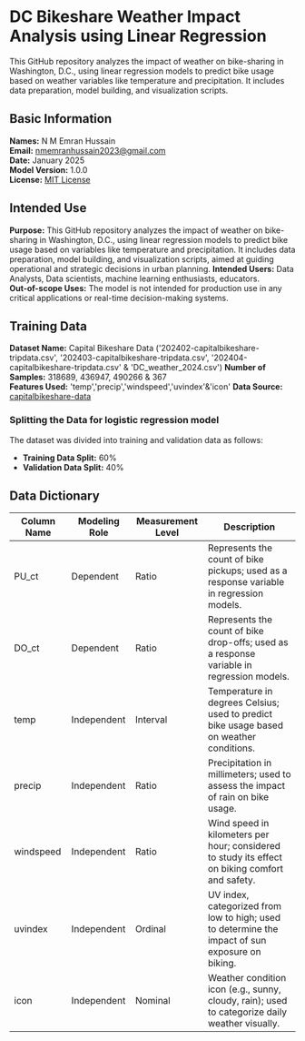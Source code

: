 # DC Bikeshare Weather Impact Analysis using Linear Regression

This GitHub repository analyzes the impact of weather on bike-sharing in Washington, D.C., using linear regression models to predict bike usage based on weather variables like temperature and precipitation. It includes data preparation, model building, and visualization scripts.

## Basic Information
**Names:** N M Emran Hussain  
**Email:** nmemranhussain2023@gmail.com  
**Date:** January 2025  
**Model Version:** 1.0.0  
**License:** [MIT License](LICENSE)

## Intended Use
**Purpose:** This GitHub repository analyzes the impact of weather on bike-sharing in Washington, D.C., using linear regression models to predict bike usage based on variables like temperature and precipitation. It includes data preparation, model building, and visualization scripts, aimed at guiding operational and strategic decisions in urban planning.
**Intended Users:** Data Analysts, Data scientists, machine learning enthusiasts, educators.  
**Out-of-scope Uses:** The model is not intended for production use in any critical applications or real-time decision-making systems.

## Training Data
**Dataset Name:** Capital Bikeshare Data ('202402-capitalbikeshare-tripdata.csv', '202403-capitalbikeshare-tripdata.csv', '202404-capitalbikeshare-tripdata.csv' & 'DC_weather_2024.csv')
**Number of Samples:** 318689, 436947, 490266 & 367   
**Features Used:** 'temp','precip','windspeed','uvindex'&'icon'
**Data Source:** [capitalbikeshare-data](https://s3.amazonaws.com/capitalbikeshare-data/index.html)

### Splitting the Data for logistic regression model
The dataset was divided into training and validation data as follows:
- **Training Data Split:** 60%
- **Validation Data Split:** 40%

## Data Dictionary

| Column Name     | Modeling Role  | Measurement Level | Description                                                                                     |  
|-----------------|----------------|-------------------|-------------------------------------------------------------------------------------------------|
| PU_ct	          | Dependent	     | Ratio	           | Represents the count of bike pickups; used as a response variable in regression models.         |  
| DO_ct	          | Dependent	     | Ratio	           | Represents the count of bike drop-offs; used as a response variable in regression models.       |  
| temp	          | Independent	   | Interval	         | Temperature in degrees Celsius; used to predict bike usage based on weather conditions.         |  
| precip	        | Independent	   | Ratio	           | Precipitation in millimeters; used to assess the impact of rain on bike usage.                  |  
| windspeed	      | Independent	   | Ratio	           | Wind speed in kilometers per hour; considered to study its effect on biking comfort and safety. |  
| uvindex	        | Independent	   | Ordinal	         | UV index, categorized from low to high; used to determine the impact of sun exposure on biking. |  
| icon	          | Independent	   | Nominal	         | Weather condition icon (e.g., sunny, cloudy, rain); used to categorize daily weather visually.  |  

